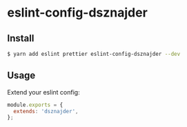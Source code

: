 # eslint-config-dsznajder

## Install

```sh
$ yarn add eslint prettier eslint-config-dsznajder --dev
```

## Usage

Extend your eslint config:

```js
module.exports = {
  extends: 'dsznajder',
};
```
